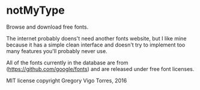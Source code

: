 # notMyType #

Browse and download free fonts.

The internet probably doens't need another fonts website, but I like mine because it has a simple clean interface and doesn't try to implement too many features you'll probably never use.


All of the fonts currently in the database are from 
    (https://github.com/google/fonts)
and are released under free font licenses.

MIT license
copyright Gregory Vigo Torres, 2016

